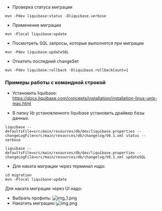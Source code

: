 - Проверка статуса миграции
```
mvn -Pdev liquibase:status -Dliquibase.verbose
```
- Применение миграции
```
mvn -Plocal liquibase:update  
```
- Посмотреть SQL запросы, которые выполнятся при миграции
```
mvn -Pdev liquibase:updateSQL
```
- Откатить последний changeSet
```
mvn -Pdev liquibase:rollback -Dliquibase.rollbackCount=1
```

### Примеры работы с командной строкой

- Установить liquibase:
https://docs.liquibase.com/concepts/installation/installation-linux-unix-mac.html

- В папку lib установленного liquibase установить драйвер базы данных.

```
liquibase --defaultsFile=src/main/resources/db/dev/liquibase.properties --changeLogFile=src/main/resources/db/changelog/V0.1.xml status --verbose
```

```
liquibase --defaultsFile=src/main/resources/db/dev/liquibase.properties --changeLogFile=src/main/resources/db/changelog/V0.1.xml updateSQL
```

- Для наката миграции через терминал надо:
```
cd migration
mvn -Plocal liquibase:update  
```

Для наката миграции через UI надо:
- Выбрать профиль:
![img_1.png](../readmeImgs/img_4.png)
- Накатить миграцию
![img.png](../readmeImgs/img_3.png)